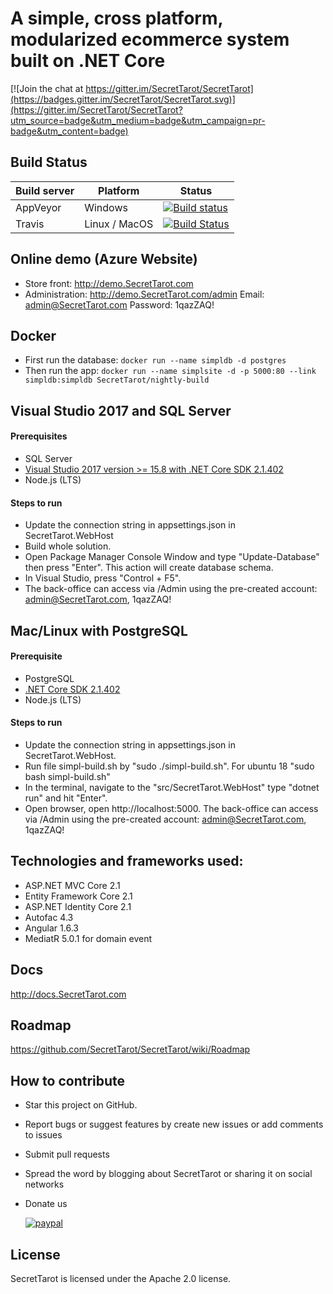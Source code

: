 # A simple, cross platform, modularized ecommerce system built on .NET Core

[![Join the chat at https://gitter.im/SecretTarot/SecretTarot](https://badges.gitter.im/SecretTarot/SecretTarot.svg)](https://gitter.im/SecretTarot/SecretTarot?utm_source=badge&utm_medium=badge&utm_campaign=pr-badge&utm_content=badge)

## Build Status
| Build server| Platform       | Status      |
|-------------|----------------|-------------|
| AppVeyor    | Windows        |[![Build status](https://ci.appveyor.com/api/projects/status/cq61prgs6ta8e9hi/branch/master?svg=true)](https://ci.appveyor.com/project/thiennn/SecretTarot/branch/master) |
|Travis       | Linux / MacOS  |[![Build Status](https://travis-ci.org/SecretTarot/SecretTarot.svg?branch=master)](https://travis-ci.org/SecretTarot/SecretTarot) |

## Online demo (Azure Website)
- Store front: http://demo.SecretTarot.com
- Administration: http://demo.SecretTarot.com/admin Email: admin@SecretTarot.com Password: 1qazZAQ!

## Docker
- First run the database: `docker run --name simpldb -d postgres`
- Then run the app: `docker run --name simplsite -d -p 5000:80 --link simpldb:simpldb SecretTarot/nightly-build`


## Visual Studio 2017 and SQL Server

#### Prerequisites

- SQL Server
- [Visual Studio 2017 version >= 15.8 with .NET Core SDK 2.1.402](https://www.microsoft.com/net/download/all)
- Node.js (LTS)

#### Steps to run

- Update the connection string in appsettings.json in SecretTarot.WebHost
- Build whole solution.
- Open Package Manager Console Window and type "Update-Database" then press "Enter". This action will create database schema.
- In Visual Studio, press "Control + F5".
- The back-office can access via /Admin using the pre-created account: admin@SecretTarot.com, 1qazZAQ!

## Mac/Linux with PostgreSQL

#### Prerequisite

- PostgreSQL
- [.NET Core SDK 2.1.402](https://www.microsoft.com/net/download/all)
- Node.js (LTS)

#### Steps to run

- Update the connection string in appsettings.json in SecretTarot.WebHost.
- Run file simpl-build.sh by "sudo ./simpl-build.sh". For ubuntu 18 "sudo bash simpl-build.sh"
- In the terminal, navigate to the "src/SecretTarot.WebHost" type "dotnet run" and hit "Enter".
- Open browser, open http://localhost:5000. The back-office can access via /Admin using the pre-created account: admin@SecretTarot.com, 1qazZAQ!

## Technologies and frameworks used:
- ASP.NET MVC Core 2.1
- Entity Framework Core 2.1
- ASP.NET Identity Core 2.1
- Autofac 4.3
- Angular 1.6.3
- MediatR 5.0.1 for domain event

## Docs

http://docs.SecretTarot.com

## Roadmap

https://github.com/SecretTarot/SecretTarot/wiki/Roadmap

## How to contribute

- Star this project on GitHub.
- Report bugs or suggest features by create new issues or add comments to issues
- Submit pull requests
- Spread the word by blogging about SecretTarot or sharing it on social networks
- Donate us 

     [![paypal](https://www.paypalobjects.com/en_US/i/btn/btn_donateCC_LG.gif)](https://www.paypal.com/cgi-bin/webscr?cmd=_s-xclick&hosted_button_id=JWYGHJQSYLVVQ)

## License

SecretTarot is licensed under the Apache 2.0 license.
